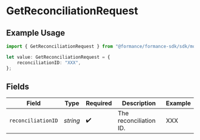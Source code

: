 # GetReconciliationRequest

## Example Usage

```typescript
import { GetReconciliationRequest } from "@formance/formance-sdk/sdk/models/operations";

let value: GetReconciliationRequest = {
    reconciliationID: "XXX",
};
```

## Fields

| Field                  | Type                   | Required               | Description            | Example                |
| ---------------------- | ---------------------- | ---------------------- | ---------------------- | ---------------------- |
| `reconciliationID`     | *string*               | :heavy_check_mark:     | The reconciliation ID. | XXX                    |